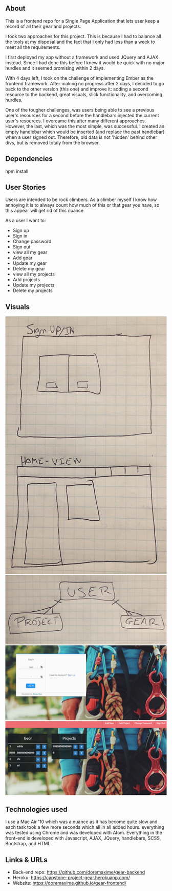 ## About

This is a frontend repo for a Single Page Application that lets user keep a record of all their gear and projects.

I took two approaches for this project. This is because I had to balance all the tools at my disposal and the fact that I only had less than a week to meet all the requirements.

I first deployed my app without a framework and used JQuery and AJAX instead. Since I had done this before I knew it would be quick with no major hurdles and it seemed promising within 2 days.

With 4 days left, I took on the challenge of implementing Ember as the frontend framework. After making no progress after 2 days, I decided to go back to the other version (this one) and improve it: adding a second resource to the backend, great visuals, slick functionality, and overcoming hurdles.

One of the tougher challenges, was users being able to see a previous user's resources for a second before the handlebars injected the current user's resources. I overcame this after many different approaches. However, the last, which was the most simple, was successful. I created an empty handlebar which would be inserted (and replace the past handlebar) when a user signed out. Therefore, old data is not 'hidden' behind other divs, but is removed totaly from the browser.

## Dependencies

npm install

## User Stories

Users are intended to be rock climbers. As a climber myself I know how annoying it is to always count how much of this or that gear you have, so this appear will get rid of this nuance.

As a user I want to:
- Sign up
- Sign in
- Change password
- Sign out
- view all my gear
- Add gear
- Update my gear
- Delete my gear
- view all my projects
- Add projects
- Update my projects
- Delete my projects

## Visuals

![Wireframe](wireframe.JPG "Wireframe")
![ERD](ERD.JPG "ERD")
![Log in view](app.png "App")
![Home view](app2.png "App")

## Technologies used

I use a Mac Air '10 which was a nuance as it has become quite slow and each task took a few more seconds which all in all added hours. everything was tested using Chrome and was developed with Atom.
Everything in the front-end is developed with Javascript, AJAX, JQuery, handlebars, SCSS, Bootstrap, and HTML.

## Links & URLs

- Back-end repo: https://github.com/doremaxime/gear-backend
- Heroku: https://capstone-project-gear.herokuapp.com/
- Website: https://doremaxime.github.io/gear-frontend/
